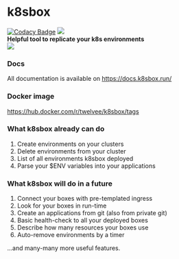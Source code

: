 # k8sbox
[![Codacy Badge](https://app.codacy.com/project/badge/Grade/15d825c17a4c4497ba777206c18c5e3d)](https://app.codacy.com/gh/twelvee/k8sbox/dashboard?utm_source=gh&utm_medium=referral&utm_content=&utm_campaign=Badge_grade)
<img src="https://img.shields.io/docker/v/twelvee/k8sbox"> <br>
**Helpful tool to replicate your k8s environments** <br>
<img src="https://images2.imgbox.com/db/44/P0ALO0l4_o.gif"><br>

### Docs
All documentation is available on https://docs.k8sbox.run/

### Docker image
https://hub.docker.com/r/twelvee/k8sbox/tags

### What k8sbox already can do
1. Create environments on your clusters
2. Delete environments from your cluster
3. List of all environments k8sbox deployed
4. Parse your $ENV variables into your applications

### What k8sbox will do in a future
1. Connect your boxes with pre-templated ingress
2. Look for your boxes in run-time
3. Create an applications from git (also from private git)
4. Basic health-check to all your deployed boxes
5. Describe how many resources your boxes use
6. Auto-remove environments by a timer

...and many-many more useful features.
